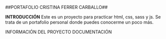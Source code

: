 ##PORTAFOLIO CRISTINA FERRER CARBALLO##

**INTRODUCCIÓN**
Este es un proyecto para practicar html, css, sass y js. Se trata de un portafolio personal donde puedes conocerme un poco más.

INFORMACIÓN DEL PROYECTO
DOCUMENTACIÓN
